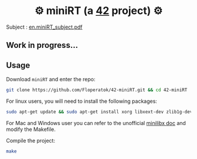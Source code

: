 # <div align="center">⚙️ miniRT (a [42](https://42perpignan.fr/) project) ⚙️</div>

Subject : <a href=asset/en.subject.pdf>en.miniRT_subject.pdf<a/>

## Work in progress...

## Usage
Download `miniRT` and enter the repo:
```sh
git clone https://github.com/Floperatok/42-miniRT.git && cd 42-miniRT
```
For linux users, you will need to install the following packages:
```sh
sudo apt-get update && sudo apt-get install xorg libxext-dev zlib1g-dev libbsd-dev
```
For Mac and Windows user you can refer to the unofficial [minilibx doc](https://harm-smits.github.io/42docs/libs/minilibx/getting_started.html) and modify the Makefile.

Compile the project:
```sh
make
```
